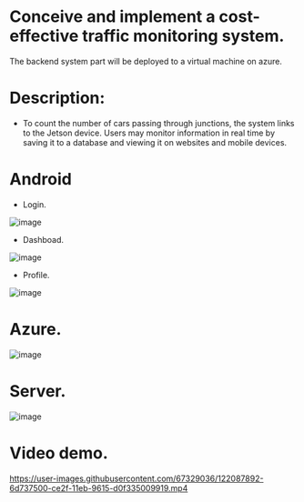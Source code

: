﻿# Conceive and implement a cost-effective traffic monitoring system.
 
 The backend system part will be deployed to a virtual machine on azure.
 
# Description:
  - To count the number of cars passing through junctions, the system links to the Jetson device. Users may monitor information in real time by saving it to a database and viewing it on websites and mobile devices.
 
 # Android
  - Login.
  
 ![image](https://user-images.githubusercontent.com/67329036/122044708-02ae4380-ce07-11eb-8a26-7e55ae43717c.png)

 -  Dashboad.
 
![image](https://user-images.githubusercontent.com/67329036/122044809-26718980-ce07-11eb-8c9f-365b4bd1d5be.png)

 -  Profile.
 
![image](https://user-images.githubusercontent.com/67329036/122044927-486b0c00-ce07-11eb-8379-d13941607aff.png)

 # Azure.
![image](https://user-images.githubusercontent.com/67329036/122045009-5fa9f980-ce07-11eb-84cc-85a2d8396fca.png)

# Server.
![image](https://user-images.githubusercontent.com/67329036/122045063-73556000-ce07-11eb-9872-fb2e3e2330e9.png)


# Video demo.
  

https://user-images.githubusercontent.com/67329036/122087892-6d737500-ce2f-11eb-9615-d0f335009919.mp4




